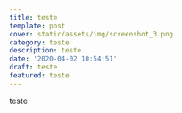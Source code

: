 ```yaml
---
title: teste
template: post
cover: static/assets/img/screenshot_3.png
category: teste
description: teste
date: '2020-04-02 10:54:51'
draft: teste
featured: teste
---
```

teste